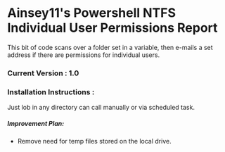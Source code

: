 # Ainsey11's Powershell NTFS Individual User Permissions Report
This bit of code scans over a folder set in a variable, then e-mails a set address if there are permissions for individual users. 

### Current Version : 1.0

### Installation Instructions :
Just lob in any directory can call manually or via scheduled task.

##### Improvement Plan:
 - Remove need for temp files stored on the local drive.